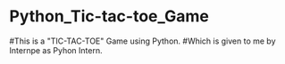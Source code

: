 # Python_Tic-tac-toe_Game

#This is a "TIC-TAC-TOE" Game using Python.
#Which is given to me by Internpe as Pyhon Intern.
 
